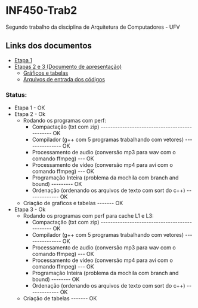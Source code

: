 # INF450-Trab2
Segundo trabalho da disciplina de Arquitetura de Computadores - UFV

## Links dos documentos
* [Etapa 1](https://docs.google.com/presentation/d/1Vz73E6QZo4eGZLj0EVr541p2Wpae-xaPze_8G9zObj4/edit?usp=sharing)
* [Etapas 2 e 3 (Documento de apresentação)](https://docs.google.com/presentation/d/1XiOAlGAGoxIcIHvf2pjxBPluhNrGuSGFHvhqSF01c7w/edit?usp=sharing)
    * [Gráficos e tabelas](https://docs.google.com/spreadsheets/d/11T2S5aEwzsa06DaGmgFKTqgMvVRvg_IVkRAbeK6Hu0U/edit?usp=sharing)
    * [Arquivos de entrada dos códigos](https://drive.google.com/drive/folders/1XUSPYgcf_g5rf8ExW_cl8LY5IH4AzwN2?usp=sharing)


### Status:
* Etapa 1 - OK
* Etapa 2 - Ok
  * Rodando os programas com perf:
    * Compactação (txt com zip) ---------------------------------------------- OK
    * Compilador (g++ com 5 programas trabalhando com vetores) --------------- OK
    * Processamento de audio (conversão mp3 para wav com o comando ffmpeg) --- OK
    * Processamento de vídeo (conversão mp4 para avi com o comando ffmpeg) --- OK
    * Programação Inteira (problema da mochila com branch and bound) --------- OK
    * Ordenação (ordenando os arquivos de texto com sort do c++) ------------- OK
   * Criação de graficos e tabelas ------- OK
* Etapa 3 - Ok
  * Rodando os programas com perf para cache L1 e L3:
    * Compactação (txt com zip) ---------------------------------------------- OK
    * Compilador (g++ com 5 programas trabalhando com vetores) --------------- OK
    * Processamento de audio (conversão mp3 para wav com o comando ffmpeg) --- OK
    * Processamento de vídeo (conversão mp4 para avi com o comando ffmpeg) --- OK
    * Programação Inteira (problema da mochila com branch and bound)  -------- OK
    * Ordenação (ordenando os arquivos de texto com sort do c++) ------------- OK
   * Criação de tabelas ------- OK

